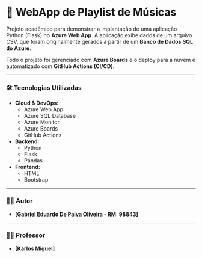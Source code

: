# 🎵 WebApp de Playlist de Músicas

Projeto acadêmico para demonstrar a implantação de uma aplicação Python (Flask) no **Azure Web App**.
A aplicação exibe dados de um arquivo CSV, que foram originalmente gerados a partir de um **Banco de Dados SQL do Azure**.

Todo o projeto foi gerenciado com **Azure Boards** e o deploy para a nuvem é automatizado com **GitHub Actions (CI/CD)**.

---


### 🛠️ Tecnologias Utilizadas

* **Cloud & DevOps:**
    * Azure Web App
    * Azure SQL Database
    * Azure Monitor
    * Azure Boards
    * GitHub Actions
* **Backend:**
    * Python
    * Flask
    * Pandas
* **Frontend:**
    * HTML
    * Bootstrap

---

### 👨‍💻 Autor

* **[Gabriel Eduardo De Paiva Oliveira - RM: 98843]**

---

### 👨‍💻 Professor


* **[Karlos Miguel]**
